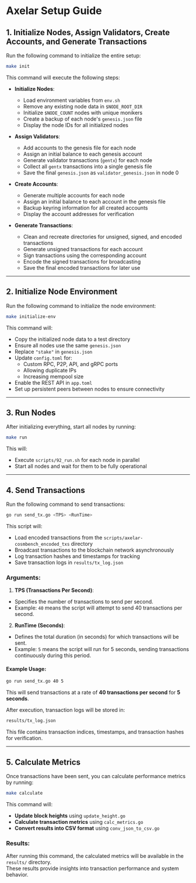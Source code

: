 # Axelar Setup Guide

## 1. Initialize Nodes, Assign Validators, Create Accounts, and Generate Transactions

Run the following command to initialize the entire setup:

```bash
make init
```

This command will execute the following steps:
- **Initialize Nodes**:
  - Load environment variables from `env.sh`
  - Remove any existing node data in `$NODE_ROOT_DIR`
  - Initialize `$NODE_COUNT` nodes with unique monikers
  - Create a backup of each node's `genesis.json` file
  - Display the node IDs for all initialized nodes

- **Assign Validators**:
  - Add accounts to the genesis file for each node
  - Assign an initial balance to each genesis account
  - Generate validator transactions (`gentx`) for each node
  - Collect all `gentx` transactions into a single genesis file
  - Save the final `genesis.json` as `validator_genesis.json` in node 0

- **Create Accounts**:
  - Generate multiple accounts for each node
  - Assign an initial balance to each account in the genesis file
  - Backup keyring information for all created accounts
  - Display the account addresses for verification

- **Generate Transactions**:
  - Clean and recreate directories for unsigned, signed, and encoded transactions
  - Generate unsigned transactions for each account
  - Sign transactions using the corresponding account
  - Encode the signed transactions for broadcasting
  - Save the final encoded transactions for later use

---

## 2. Initialize Node Environment

Run the following command to initialize the node environment:

```bash
make initialize-env
```

This command will:
- Copy the initialized node data to a test directory
- Ensure all nodes use the same `genesis.json`
- Replace `"stake"` in `genesis.json`
- Update `config.toml` for:
  - Custom RPC, P2P, API, and gRPC ports
  - Allowing duplicate IPs
  - Increasing mempool size
- Enable the REST API in `app.toml`
- Set up persistent peers between nodes to ensure connectivity

---

## 3. Run Nodes

After initializing everything, start all nodes by running:

```bash
make run
```

This will:
- Execute `scripts/92_run.sh` for each node in parallel
- Start all nodes and wait for them to be fully operational

---

## 4. Send Transactions

Run the following command to send transactions:

```bash
go run send_tx.go <TPS> <RunTime>
```

This script will:
- Load encoded transactions from the `scripts/axelar-cosmbench_encoded_txs` directory
- Broadcast transactions to the blockchain network asynchronously
- Log transaction hashes and timestamps for tracking
- Save transaction logs in `results/tx_log.json`

### Arguments:
1. **TPS (Transactions Per Second)**:
  - Specifies the number of transactions to send per second.
  - Example: `40` means the script will attempt to send 40 transactions per second.

2. **RunTime (Seconds)**:
  - Defines the total duration (in seconds) for which transactions will be sent.
  - Example: `5` means the script will run for 5 seconds, sending transactions continuously during this period.

#### Example Usage:

```bash
go run send_tx.go 40 5
```

This will send transactions at a rate of **40 transactions per second** for **5 seconds**.

After execution, transaction logs will be stored in:

```bash
results/tx_log.json
```

This file contains transaction indices, timestamps, and transaction hashes for verification.

---

## 5. Calculate Metrics

Once transactions have been sent, you can calculate performance metrics by running:

```bash
make calculate
```

This command will:
- **Update block heights** using `update_height.go`
- **Calculate transaction metrics** using `calc_metrics.go`
- **Convert results into CSV format** using `conv_json_to_csv.go`

### Results:

After running this command, the calculated metrics will be available in the `results/` directory.  
These results provide insights into transaction performance and system behavior.